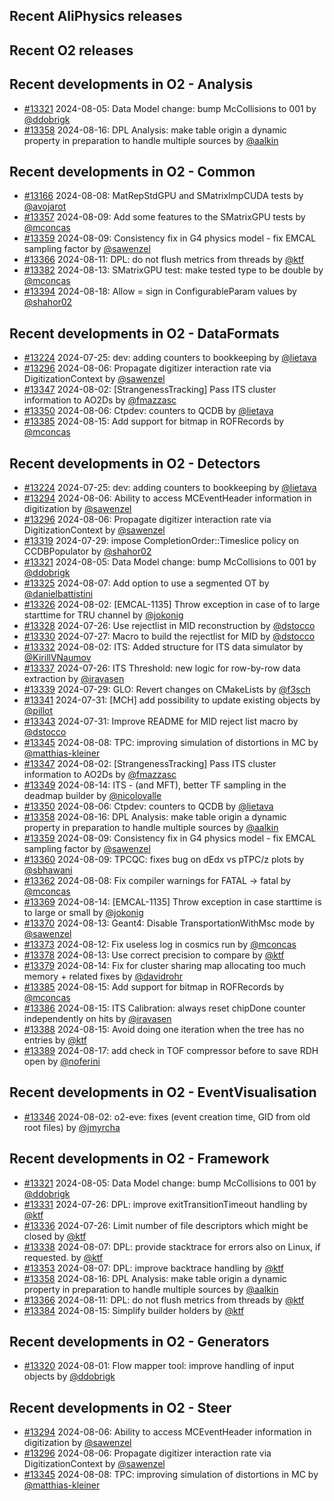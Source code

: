 ## Recent AliPhysics releases
## Recent O2 releases
## Recent developments in O2 - Analysis
- [\#13321](https://github.com/AliceO2Group/AliceO2/pull/13321) 2024-08-05: Data Model change: bump McCollisions to 001 by [@ddobrigk](https://github.com/ddobrigk)
- [\#13358](https://github.com/AliceO2Group/AliceO2/pull/13358) 2024-08-16: DPL Analysis: make table origin a dynamic property in preparation to handle multiple sources by [@aalkin](https://github.com/aalkin)
## Recent developments in O2 - Common
- [\#13166](https://github.com/AliceO2Group/AliceO2/pull/13166) 2024-08-08: MatRepStdGPU and SMatrixImpCUDA tests by [@avojarot](https://github.com/avojarot)
- [\#13357](https://github.com/AliceO2Group/AliceO2/pull/13357) 2024-08-09: Add some features to the SMatrixGPU tests by [@mconcas](https://github.com/mconcas)
- [\#13359](https://github.com/AliceO2Group/AliceO2/pull/13359) 2024-08-09: Consistency fix in G4 physics model - fix EMCAL sampling factor by [@sawenzel](https://github.com/sawenzel)
- [\#13366](https://github.com/AliceO2Group/AliceO2/pull/13366) 2024-08-11: DPL: do not flush metrics from threads by [@ktf](https://github.com/ktf)
- [\#13382](https://github.com/AliceO2Group/AliceO2/pull/13382) 2024-08-13: SMatrixGPU test: make tested type to be double by [@mconcas](https://github.com/mconcas)
- [\#13394](https://github.com/AliceO2Group/AliceO2/pull/13394) 2024-08-18: Allow = sign in ConfigurableParam values by [@shahor02](https://github.com/shahor02)
## Recent developments in O2 - DataFormats
- [\#13224](https://github.com/AliceO2Group/AliceO2/pull/13224) 2024-07-25: dev: adding counters to bookkeeping by [@lietava](https://github.com/lietava)
- [\#13296](https://github.com/AliceO2Group/AliceO2/pull/13296) 2024-08-06: Propagate digitizer interaction rate via DigitizationContext by [@sawenzel](https://github.com/sawenzel)
- [\#13347](https://github.com/AliceO2Group/AliceO2/pull/13347) 2024-08-02: [StrangenessTracking] Pass ITS cluster information to AO2Ds by [@fmazzasc](https://github.com/fmazzasc)
- [\#13350](https://github.com/AliceO2Group/AliceO2/pull/13350) 2024-08-06: Ctpdev: counters to QCDB by [@lietava](https://github.com/lietava)
- [\#13385](https://github.com/AliceO2Group/AliceO2/pull/13385) 2024-08-15: Add support for bitmap in ROFRecords by [@mconcas](https://github.com/mconcas)
## Recent developments in O2 - Detectors
- [\#13224](https://github.com/AliceO2Group/AliceO2/pull/13224) 2024-07-25: dev: adding counters to bookkeeping by [@lietava](https://github.com/lietava)
- [\#13294](https://github.com/AliceO2Group/AliceO2/pull/13294) 2024-08-06: Ability to access MCEventHeader information in digitization by [@sawenzel](https://github.com/sawenzel)
- [\#13296](https://github.com/AliceO2Group/AliceO2/pull/13296) 2024-08-06: Propagate digitizer interaction rate via DigitizationContext by [@sawenzel](https://github.com/sawenzel)
- [\#13319](https://github.com/AliceO2Group/AliceO2/pull/13319) 2024-07-29: impose CompletionOrder::Timeslice policy on CCDBPopulator by [@shahor02](https://github.com/shahor02)
- [\#13321](https://github.com/AliceO2Group/AliceO2/pull/13321) 2024-08-05: Data Model change: bump McCollisions to 001 by [@ddobrigk](https://github.com/ddobrigk)
- [\#13325](https://github.com/AliceO2Group/AliceO2/pull/13325) 2024-08-07: Add option to use a segmented OT by [@danielbattistini](https://github.com/danielbattistini)
- [\#13326](https://github.com/AliceO2Group/AliceO2/pull/13326) 2024-08-02: [EMCAL-1135] Throw exception in case of to large starttime for TRU channel by [@jokonig](https://github.com/jokonig)
- [\#13328](https://github.com/AliceO2Group/AliceO2/pull/13328) 2024-07-26: Use rejectlist in MID reconstruction by [@dstocco](https://github.com/dstocco)
- [\#13330](https://github.com/AliceO2Group/AliceO2/pull/13330) 2024-07-27: Macro to build the rejectlist for MID by [@dstocco](https://github.com/dstocco)
- [\#13332](https://github.com/AliceO2Group/AliceO2/pull/13332) 2024-08-02: ITS: Added structure for ITS data simulator by [@KirillVNaumov](https://github.com/KirillVNaumov)
- [\#13337](https://github.com/AliceO2Group/AliceO2/pull/13337) 2024-07-26: ITS Threshold: new logic for row-by-row data extraction by [@iravasen](https://github.com/iravasen)
- [\#13339](https://github.com/AliceO2Group/AliceO2/pull/13339) 2024-07-29: GLO: Revert changes on CMakeLists by [@f3sch](https://github.com/f3sch)
- [\#13341](https://github.com/AliceO2Group/AliceO2/pull/13341) 2024-07-31: [MCH] add possibility to update existing objects by [@pillot](https://github.com/pillot)
- [\#13343](https://github.com/AliceO2Group/AliceO2/pull/13343) 2024-07-31: Improve README for MID reject list macro by [@dstocco](https://github.com/dstocco)
- [\#13345](https://github.com/AliceO2Group/AliceO2/pull/13345) 2024-08-08: TPC: improving simulation of distortions in MC by [@matthias-kleiner](https://github.com/matthias-kleiner)
- [\#13347](https://github.com/AliceO2Group/AliceO2/pull/13347) 2024-08-02: [StrangenessTracking] Pass ITS cluster information to AO2Ds by [@fmazzasc](https://github.com/fmazzasc)
- [\#13349](https://github.com/AliceO2Group/AliceO2/pull/13349) 2024-08-14: ITS - (and MFT), better TF sampling in the deadmap builder by [@nicolovalle](https://github.com/nicolovalle)
- [\#13350](https://github.com/AliceO2Group/AliceO2/pull/13350) 2024-08-06: Ctpdev: counters to QCDB by [@lietava](https://github.com/lietava)
- [\#13358](https://github.com/AliceO2Group/AliceO2/pull/13358) 2024-08-16: DPL Analysis: make table origin a dynamic property in preparation to handle multiple sources by [@aalkin](https://github.com/aalkin)
- [\#13359](https://github.com/AliceO2Group/AliceO2/pull/13359) 2024-08-09: Consistency fix in G4 physics model - fix EMCAL sampling factor by [@sawenzel](https://github.com/sawenzel)
- [\#13360](https://github.com/AliceO2Group/AliceO2/pull/13360) 2024-08-09: TPCQC: fixes bug on dEdx vs pTPC/z plots by [@sbhawani](https://github.com/sbhawani)
- [\#13362](https://github.com/AliceO2Group/AliceO2/pull/13362) 2024-08-08: Fix compiler warnings for FATAL -> fatal by [@mconcas](https://github.com/mconcas)
- [\#13369](https://github.com/AliceO2Group/AliceO2/pull/13369) 2024-08-14: [EMCAL-1135] Throw exception in case starttime is to large or small by [@jokonig](https://github.com/jokonig)
- [\#13370](https://github.com/AliceO2Group/AliceO2/pull/13370) 2024-08-13: Geant4: Disable TransportationWithMsc mode by [@sawenzel](https://github.com/sawenzel)
- [\#13373](https://github.com/AliceO2Group/AliceO2/pull/13373) 2024-08-12: Fix useless log in cosmics run by [@mconcas](https://github.com/mconcas)
- [\#13378](https://github.com/AliceO2Group/AliceO2/pull/13378) 2024-08-13: Use correct precision to compare by [@ktf](https://github.com/ktf)
- [\#13379](https://github.com/AliceO2Group/AliceO2/pull/13379) 2024-08-14: Fix for cluster sharing map allocating too much memory + related fixes by [@davidrohr](https://github.com/davidrohr)
- [\#13385](https://github.com/AliceO2Group/AliceO2/pull/13385) 2024-08-15: Add support for bitmap in ROFRecords by [@mconcas](https://github.com/mconcas)
- [\#13386](https://github.com/AliceO2Group/AliceO2/pull/13386) 2024-08-15: ITS Calibration: always reset chipDone counter independently on hits by [@iravasen](https://github.com/iravasen)
- [\#13388](https://github.com/AliceO2Group/AliceO2/pull/13388) 2024-08-15: Avoid doing one iteration when the tree has no entries by [@ktf](https://github.com/ktf)
- [\#13389](https://github.com/AliceO2Group/AliceO2/pull/13389) 2024-08-17: add check in TOF compressor before to save RDH open by [@noferini](https://github.com/noferini)
## Recent developments in O2 - EventVisualisation
- [\#13346](https://github.com/AliceO2Group/AliceO2/pull/13346) 2024-08-02: o2-eve: fixes (event creation time, GID from old root files) by [@jmyrcha](https://github.com/jmyrcha)
## Recent developments in O2 - Framework
- [\#13321](https://github.com/AliceO2Group/AliceO2/pull/13321) 2024-08-05: Data Model change: bump McCollisions to 001 by [@ddobrigk](https://github.com/ddobrigk)
- [\#13331](https://github.com/AliceO2Group/AliceO2/pull/13331) 2024-07-26: DPL: improve exitTransitionTimeout handling by [@ktf](https://github.com/ktf)
- [\#13336](https://github.com/AliceO2Group/AliceO2/pull/13336) 2024-07-26: Limit number of file descriptors which might be closed by [@ktf](https://github.com/ktf)
- [\#13338](https://github.com/AliceO2Group/AliceO2/pull/13338) 2024-08-07: DPL: provide stacktrace for errors also on Linux, if requested. by [@ktf](https://github.com/ktf)
- [\#13353](https://github.com/AliceO2Group/AliceO2/pull/13353) 2024-08-07: DPL: improve backtrace handling by [@ktf](https://github.com/ktf)
- [\#13358](https://github.com/AliceO2Group/AliceO2/pull/13358) 2024-08-16: DPL Analysis: make table origin a dynamic property in preparation to handle multiple sources by [@aalkin](https://github.com/aalkin)
- [\#13366](https://github.com/AliceO2Group/AliceO2/pull/13366) 2024-08-11: DPL: do not flush metrics from threads by [@ktf](https://github.com/ktf)
- [\#13384](https://github.com/AliceO2Group/AliceO2/pull/13384) 2024-08-15: Simplify builder holders by [@ktf](https://github.com/ktf)
## Recent developments in O2 - Generators
- [\#13320](https://github.com/AliceO2Group/AliceO2/pull/13320) 2024-08-01: Flow mapper tool: improve handling of input objects by [@ddobrigk](https://github.com/ddobrigk)
## Recent developments in O2 - Steer
- [\#13294](https://github.com/AliceO2Group/AliceO2/pull/13294) 2024-08-06: Ability to access MCEventHeader information in digitization by [@sawenzel](https://github.com/sawenzel)
- [\#13296](https://github.com/AliceO2Group/AliceO2/pull/13296) 2024-08-06: Propagate digitizer interaction rate via DigitizationContext by [@sawenzel](https://github.com/sawenzel)
- [\#13345](https://github.com/AliceO2Group/AliceO2/pull/13345) 2024-08-08: TPC: improving simulation of distortions in MC by [@matthias-kleiner](https://github.com/matthias-kleiner)
